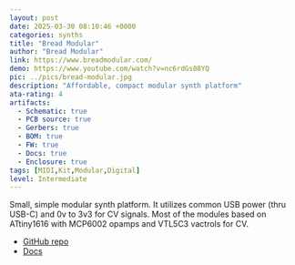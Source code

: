 ```yaml
---
layout: post
date: 2025-03-30 08:10:46 +0000
categories: synths
title: "Bread Modular"
author: "Bread Modular"
link: https://www.breadmodular.com/
demo: https://www.youtube.com/watch?v=nc6rdGs08YQ
pic: ../pics/bread-modular.jpg
description: "Affordable, compact modular synth platform"
ata-rating: 4
artifacts:
  - Schematic: true
  - PCB source: true
  - Gerbers: true
  - BOM: true
  - FW: true
  - Docs: true
  - Enclosure: true
tags: [MIDI,Kit,Modular,Digital]
level: Intermediate
---
```


Small, simple modular synth platform. It utilizes common USB power (thru USB-C) and 0v to 3v3 for CV signals. Most of the modules based on ATtiny1616 with MCP6002 opamps and VTL5C3 vactrols for CV.

- [GitHub repo](https://github.com/bread-modular/bread-modular)
- [Docs](https://www.breadmodular.com/docs/getting-started/introduction)